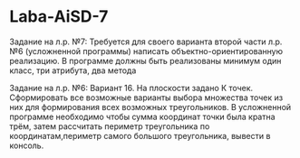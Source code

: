 # Laba-AiSD-7

Задание на л.р. №7:
Требуется для своего варианта второй части л.р. №6 (усложненной программы) написать объектно-ориентированную реализацию.
В программе должны быть реализованы минимум один класс, три атрибута, два метода

Задание на л.р. №6:
Вариант 16. На плоскости задано К точек. Сформировать все возможные варианты выбора множества точек
из них для формирования всех возможных треугольников.
В усложненной программе необходимо чтобы сумма координат точки была кратна трём,
затем рассчитать периметр треугольника по координатам,периметр самого большого треугольника, вывести в консоль.
